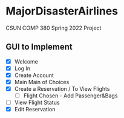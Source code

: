 # MajorDisasterAirlines
CSUN COMP 380 Spring 2022 Project

## GUI to Implement ##
- [x] Welcome 
- [x] Log In
- [x] Create Account
- [x] Main Main of Choices
- [x] Create a Reservation / To View Flights
  - [ ] Flight Chosen - Add Passenger&Bags
- [ ] View Flight Status 
- [x] Edit Reservation
